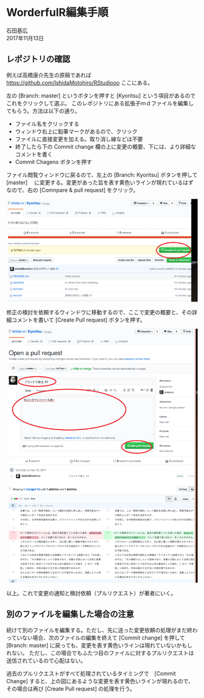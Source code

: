 # WorderfulR編集手順
石田基広  
2017年11月13日  



## レポジトリの確認

例えば高橋康介先生の原稿であれば https://github.com/IshidaMotohiro/RStudiooo ここにある。

左の [Branch: master] というボタンを押すと [Kyoritsu] という項目があるのでこれをクリックして選ぶ。
このレポジトリにある拡張子ｍｄファイルを編集してもらう。方法は以下の通り。

- ファイル名をクリックする
- ウィンドウ右上に鉛筆マークがあるので、クリック
- ファイルに直接変更を加える。取り消し線などは不要
- 終了したら下の Commit change 欄の上に変更の概要、下には、より詳細なコメントを書く
- Commit Chagens ボタンを押す


ファイル閲覧ウィンドウに戻るので、左上の [Branch: Kyoritsu]  ボタンを押して [master] 　に変更する。変更があった旨を表す黄色いラインが現れているはずなので、右の [Comnpare & pull request] をクリック。

![](F6-1.png)

修正の検討を依頼するウィンドウに移動するので、ここで変更の概要と、その詳細コメントを書いて [Create Pull request] ボタンを押す。



![](F6.png)

以上。これで変更の通知と検討依頼（プルリクエスト）が著者にいく。

## 別のファイルを編集した場合の注意

続けて別のファイルを編集する。ただし、先に送った変更依頼の処理がまだ終わっていない場合、次のファイルの編集を終えて [Commit change] を押して [Branch: master] に戻っても、変更を表す黄色いラインは現れていないかもしれない。
ただし、この場合でもふたつ目のファイルに対するプルリクエストは送信されているので心配はない。

過去のプルリクエストがすべて処理されているタイミングで　[Commit Change] すると、上の図にあるような変更を表す黄色いラインが現れるので、その場合は再び [Create Pull request] の処理を行う。


